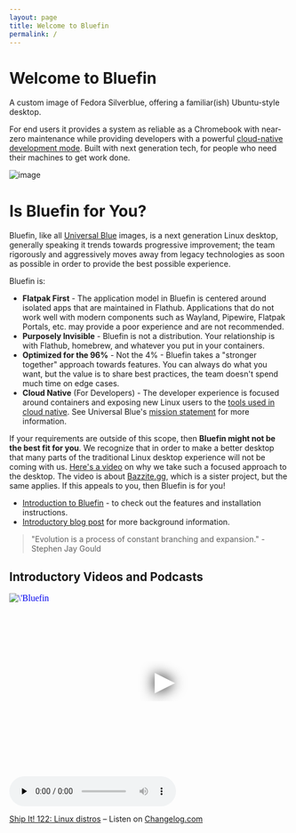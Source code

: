 ```yaml
---
layout: page
title: Welcome to Bluefin
permalink: /
---
```


# Welcome to Bluefin

A custom image of Fedora Silverblue, offering a familiar(ish) Ubuntu-style desktop. 

For end users it provides a system as reliable as a Chromebook with near-zero maintenance while providing developers with a powerful [cloud-native development mode](bluefin-dx). Built with next generation tech, for people who need their machines to get work done. 

![image](https://github.com/ublue-os/bluefin/assets/1264109/b093bdec-40dc-48d2-b8ff-fcf0df390e8c)

# Is Bluefin for You?

Bluefin, like all [Universal Blue](https://universal-blue.org) images, is a next generation Linux desktop, generally speaking it trends towards progressive improvement; the team rigorously and aggressively moves away from legacy technologies as soon as possible in order to provide the best possible experience.

Bluefin is:

- **Flatpak First** - The application model in Bluefin is centered around isolated apps that are maintained in Flathub. Applications that do not work well with modern components such as Wayland, Pipewire, Flatpak Portals, etc. may provide a poor experience and are not recommended. 
- **Purposely Invisible** - Bluefin is not a distribution. Your relationship is with Flathub, homebrew, and whatever you put in your containers. 
- **Optimized for the 96%** - Not the 4% - Bluefin takes a "stronger together" approach towards features. You can always do what you want, but the value is to share best practices, the team doesn't spend much time on edge cases.
- **Cloud Native** (For Developers) - The developer experience is focused around containers and exposing new Linux users to the [tools used in cloud native](https://www.cncf.io/). See Universal Blue's [mission statement](https://universal-blue.org/mission.html) for more information.

If your requirements are outside of this scope, then **Bluefin might not be the best fit for you**. We recognize that in order to make a better desktop that many parts of the traditional Linux desktop experience will not be coming with us. [Here's a video](https://www.youtube.com/4CyWH6jx2pE) on why we take such a focused approach to the desktop. The video is about [Bazzite.gg](https://bazzite.gg), which is a sister project, but the same applies. If this appeals to you, then Bluefin is for you! 

- [Introduction to Bluefin](introduction) - to check out the features and installation instructions.
- [Introductory blog post](https://www.ypsidanger.com/announcing-project-bluefin/) for more background information.

> "Evolution is a process of constant branching and expansion." - Stephen Jay Gould



## Introductory Videos and Podcasts

<iframe width="560" height="315" src="https://www.youtube.com/embed/Nz-yyDwTfRM&autoplay=1" srcdoc="<style>*{padding:0;margin:0;overflow:hidden}html,body{height:100%}img,span{position:absolute;width:100%;top:0;bottom:0;margin:auto}span{height:1.5em;text-align:center;font:48px/1.5 sans-serif;color:white;text-shadow:0 0 0.5em black}</style><a href=https://www.youtube.com/embed/3_yyyUMecwo?autoplay=1><img src=https://img.youtube.com/vi/Nz-yyDwTfRM/hqdefault.jpg alt=\'Bluefin Linux introduction\'><span>▶</span></a>" frameborder="0" allow="accelerometer; autoplay; encrypted-media; gyroscope; picture-in-picture" allowfullscreen title="Bluefin Linux introduction"></iframe>

<audio data-theme="day" data-src="https://changelog.com/shipit/122/embed" src="https://op3.dev/e/https://cdn.changelog.com/uploads/shipit/122/ship-it-122.mp3" preload="none" class="changelog-episode" controls></audio><p><a href="https://changelog.com/shipit/122">Ship It! 122: Linux distros</a> – Listen on <a href="https://changelog.com/">Changelog.com</a></p><script async src="//cdn.changelog.com/embed.js"></script>
